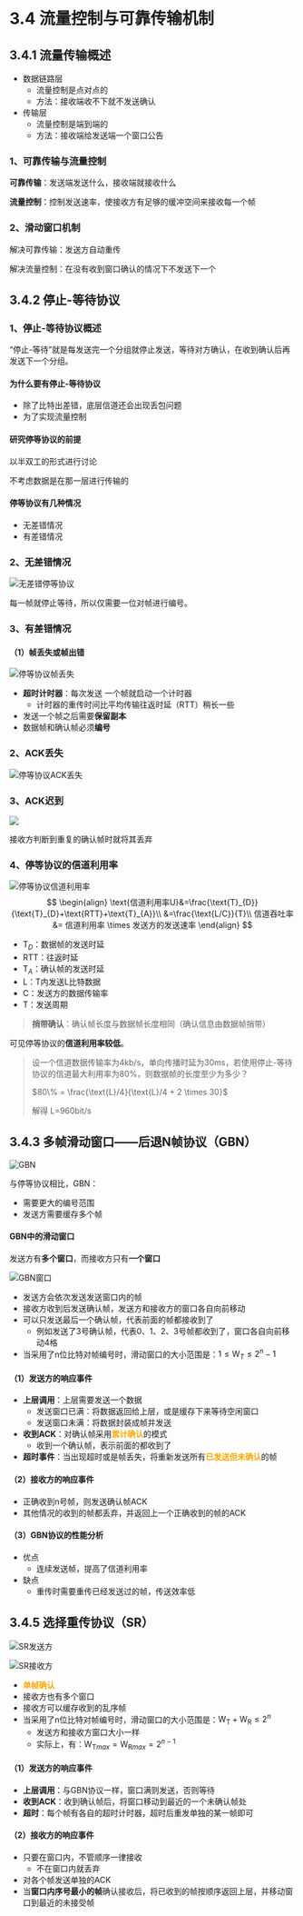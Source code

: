 # 3.4 流量控制与可靠传输机制

## 3.4.1 流量传输概述

- 数据链路层
  - 流量控制是点对点的
  - 方法：接收端收不下就不发送确认
- 传输层
  - 流量控制是端到端的
  - 方法：接收端给发送端一个窗口公告

### 1、可靠传输与流量控制

**可靠传输**：发送端发送什么，接收端就接收什么

**流量控制**：控制发送速率，使接收方有足够的缓冲空间来接收每一个帧

### 2、滑动窗口机制

解决可靠传输：发送方自动重传

解决流量控制：在没有收到窗口确认的情况下不发送下一个

## 3.4.2 停止-等待协议

### 1、停止-等待协议概述

“停止-等待”就是每发送完一个分组就停止发送，等待对方确认，在收到确认后再发送下一个分组。

#### 为什么要有停止-等待协议

- 除了比特出差错，底层信道还会出现丢包问题
- 为了实现流量控制

#### 研究停等协议的前提

以半双工的形式进行讨论

不考虑数据是在那一层进行传输的

#### 停等协议有几种情况

- 无差错情况
- 有差错情况

### 2、无差错情况

![无差错停等协议](../.gitbook/assets/无差错停等协议.png)

每一帧就停止等待，所以仅需要一位对帧进行编号。

### 3、有差错情况

#### （1）帧丢失或帧出错

![停等协议帧丢失](../.gitbook/assets/停等协议帧丢失.png)

- **超时计时器**：每次发送 一个帧就启动一个计时器
  - 计时器的重传时间比平均传输往返时延（RTT）稍长一些
- 发送一个帧之后需要**保留副本**
- 数据帧和确认帧必须**编号**

### 2、ACK丢失

![停等协议ACK丢失](../.gitbook/assets/停等协议ACK丢失.png)

### 3、ACK迟到

![](../.gitbook/assets/停等协议ACK迟到.png)

接收方判断到重复的确认帧时就将其丢弃

### 4、停等协议的信道利用率

![停等协议信道利用率](../.gitbook/assets/停等协议信道利用率.png)
$$
\begin{align}
\text{信道利用率U}&=\frac{\text{T}_{D}}{\text{T}_{D}+\text{RTT}+\text{T}_{A}}\\
&=\frac{\text{L/C}}{T}\\
信道吞吐率 &= 信道利用率 \times 发送方的发送速率
\end{align}
$$

- $\text{T}_{D}$：数据帧的发送时延
- $\text{RTT}$：往返时延
- $\text{T}_{A}$：确认帧的发送时延
- L：T内发送L比特数据
- C：发送方的数据传输率
- T：发送周期



> **捎带确认**：确认帧长度与数据帧长度相同（确认信息由数据帧捎带）



可见停等协议的**信道利用率较低**。



> 设一个信道数据传输率为4kb/s，单向传播时延为30ms，若使用停止-等待协议的信道最大利用率为80%，则数据帧的长度至少为多少？
>
> $80\% = \frac{\text{L}/4}{\text{L}/4 + 2 \times 30}$
>
> 解得 L=960bit/s
>



## 3.4.3 多帧滑动窗口——后退N帧协议（GBN）

![GBN](../.gitbook/assets/GBN.png)

与停等协议相比，GBN：

- 需要更大的编号范围
- 发送方需要缓存多个帧

#### GBN中的滑动窗口

发送方有**多个窗口**，而接收方只有**一个窗口**

![GBN窗口](../.gitbook/assets/GBN窗口.png)

- 发送方会依次发送发送窗口内的帧
- 接收方收到后发送确认帧，发送方和接收方的窗口各自向前移动
- 可以只发送最后一个确认帧，代表前面的帧都接收到了
  - 例如发送了3号确认帧，代表0、1、2、3号帧都收到了，窗口各自向前移动4格
- 当采用了n位比特对帧编号时，滑动窗口的大小范围是：$1 \leq \text{W}_{T} \leq 2^n -1$

#### （1）发送方的响应事件

- **上层调用**：上层需要发送一个数据
  - 发送窗口已满：将数据返回给上层，或是缓存下来等待空闲窗口
  - 发送窗口未满：将数据封装成帧并发送
- **收到ACK**：对确认帧采用<font color=orange>**累计确认**</font>的模式
  - 收到一个确认帧，表示前面的都收到了
- **超时事件**：当出现超时或是帧丢失，将重新发送所有<font color=orange>**已发送但未确认**</font>的帧



#### （2）接收方的响应事件

- 正确收到n号帧，则发送确认帧ACK
- 其他情况的收到的帧都丢弃，并返回上一个正确收到的帧的ACK



#### （3）GBN协议的性能分析

- 优点
  - 连续发送帧，提高了信道利用率
- 缺点
  - 重传时需要重传已经发送过的帧，传送效率低



## 3.4.5 选择重传协议（SR）

![SR发送方](../.gitbook/assets/SR发送方.png)

![SR接收方](../.gitbook/assets/SR接收方.png)

- <font color=orange>**单帧确认**</font>
- 接收方也有多个窗口
- 接收方可以缓存收到的乱序帧
- 当采用了n位比特对帧编号时，滑动窗口的大小范围是：$\text{W}_{\text{T}}+ \text{W}_{\text{R}}\leq2^{n}$
  - 发送方和接收方窗口大小一样
  - 实际上，有：$\text{W}_{\text{T}max} = \text{W}_{\text{R}max} = 2^{n-1}$

#### （1）发送方的响应事件

- **上层调用**：与GBN协议一样，窗口满则发送，否则等待
- **收到ACK**：收到确认帧后，将窗口移动到最近的一个未确认帧处
- **超时**：每个帧有各自的超时计时器，超时后重发单独的某一帧即可



#### （2）接收方的响应事件

- 只要在窗口内，不管顺序一律接收
  - 不在窗口内就丢弃
- 对各个帧发送单独的ACK
- 当**窗口内序号最小的帧**确认接收后，将已收到的帧按顺序返回上层，并移动窗口到最近的未接受帧



